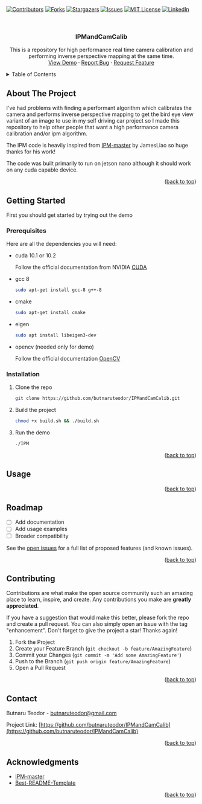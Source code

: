 <!-- Improved compatibility of back to top link: See: https://github.com/othneildrew/Best-README-Template/pull/73 -->
<a name="readme-top"></a>
<!--
*** Thanks for checking out the Best-README-Template. If you have a suggestion
*** that would make this better, please fork the repo and create a pull request
*** or simply open an issue with the tag "enhancement".
*** Don't forget to give the project a star!
*** Thanks again! Now go create something AMAZING! :D
-->



<!-- PROJECT SHIELDS -->
<!--
*** I'm using markdown "reference style" links for readability.
*** Reference links are enclosed in brackets [ ] instead of parentheses ( ).
*** See the bottom of this document for the declaration of the reference variables
*** for contributors-url, forks-url, etc. This is an optional, concise syntax you may use.
*** https://www.markdownguide.org/basic-syntax/#reference-style-links
-->
[![Contributors][contributors-shield]][contributors-url]
[![Forks][forks-shield]][forks-url]
[![Stargazers][stars-shield]][stars-url]
[![Issues][issues-shield]][issues-url]
[![MIT License][license-shield]][license-url]
[![LinkedIn][linkedin-shield]][linkedin-url]



<!-- PROJECT LOGO -->
<br />
<div align="center">
  <!--
  <a href="https://github.com/othneildrew/Best-README-Template">
    <img src="images/logo.png" alt="Logo" width="80" height="80">
  </a>
  -->
  <h3 align="center">IPMandCamCalib</h3>

  <p align="center">
    This is a repository for high performance real time camera calibration and performing inverse perspective mapping at the same time.
    <!--
    <br />
    <a href="https://github.com/othneildrew/Best-README-Template"><strong>Explore the docs »</strong></a>
    <br />
    -->
    <br />
    <a href="https://github.com/butnaruteodor/IPMandCamCalib">View Demo</a>
    ·
    <a href="https://github.com/butnaruteodor/IPMandCamCalib/issues">Report Bug</a>
    ·
    <a href="https://github.com/butnaruteodor/IPMandCamCalib/issues">Request Feature</a>
  </p>
</div>



<!-- TABLE OF CONTENTS -->
<details>
  <summary>Table of Contents</summary>
  <ol>
    <li>
      <a href="#about-the-project">About The Project</a>
      <ul>
        <li><a href="#built-with">Built With</a></li>
      </ul>
    </li>
    <li>
      <a href="#getting-started">Getting Started</a>
      <ul>
        <li><a href="#prerequisites">Prerequisites</a></li>
        <li><a href="#installation">Installation</a></li>
      </ul>
    </li>
    <li><a href="#usage">Usage</a></li>
    <li><a href="#roadmap">Roadmap</a></li>
    <li><a href="#contributing">Contributing</a></li>
    <li><a href="#license">License</a></li>
    <li><a href="#contact">Contact</a></li>
    <li><a href="#acknowledgments">Acknowledgments</a></li>
  </ol>
</details>



<!-- ABOUT THE PROJECT -->
## About The Project
<!--
[![Product Name Screen Shot][product-screenshot]](https://example.com)
-->
I've had problems with finding a performant algorithm which calibrates the camera and performs inverse perspective mapping to get the bird eye view variant of an image to use in my self driving car project so I made this repository to help other people that want a high performance camera calibration and/or ipm algorithm.

The IPM code is heavily inspired from [IPM-master][IPM-master-url] by JamesLiao so huge thanks for his work!

The code was built primarily to run on jetson nano although it should work on any cuda capable device.

<p align="right">(<a href="#readme-top">back to top</a>)</p>



<!--### Built With

This section should list any major frameworks/libraries used to bootstrap your project. Leave any add-ons/plugins for the acknowledgements section. Here are a few examples.

<p align="right">(<a href="#readme-top">back to top</a>)</p>-->



<!-- GETTING STARTED -->
## Getting Started

First you should get started by trying out the demo

### Prerequisites

Here are all the dependencies you will need:
* cuda 10.1 or 10.2
  
  Follow the official documentation from NVIDIA [CUDA][CUDA-url]
* gcc 8
  ```sh
  sudo apt-get install gcc-8 g++-8
  ```
* cmake
  ```sh
  sudo apt-get install cmake
  ```
* eigen
  ```sh
  sudo apt install libeigen3-dev
  ```
* opencv (needed only for demo)
  
  Follow the official documentation [OpenCV][OpenCV-url]

### Installation
1. Clone the repo
   ```sh
   git clone https://github.com/butnaruteodor/IPMandCamCalib.git
   ```
2. Build the project
   ```sh
   chmod +x build.sh && ./build.sh
   ```
3. Run the demo
   ```sh
   ./IPM
   ```

<p align="right">(<a href="#readme-top">back to top</a>)</p>



<!-- USAGE EXAMPLES -->
## Usage

<p align="right">(<a href="#readme-top">back to top</a>)</p>



<!-- ROADMAP -->
## Roadmap

- [ ] Add documentation
- [ ] Add usage examples
- [ ] Broader compatibility

See the [open issues][issues-url] for a full list of proposed features (and known issues).

<p align="right">(<a href="#readme-top">back to top</a>)</p>



<!-- CONTRIBUTING -->
## Contributing

Contributions are what make the open source community such an amazing place to learn, inspire, and create. Any contributions you make are **greatly appreciated**.

If you have a suggestion that would make this better, please fork the repo and create a pull request. You can also simply open an issue with the tag "enhancement".
Don't forget to give the project a star! Thanks again!

1. Fork the Project
2. Create your Feature Branch (`git checkout -b feature/AmazingFeature`)
3. Commit your Changes (`git commit -m 'Add some AmazingFeature'`)
4. Push to the Branch (`git push origin feature/AmazingFeature`)
5. Open a Pull Request

<p align="right">(<a href="#readme-top">back to top</a>)</p>



<!-- LICENSE -->
<!--## License

Distributed under the MIT License. See `LICENSE.txt` for more information.

<p align="right">(<a href="#readme-top">back to top</a>)</p>
-->


<!-- CONTACT -->
## Contact

Butnaru Teodor - butnaruteodor@gmail.com

Project Link: [https://github.com/butnaruteodor/IPMandCamCalib](https://github.com/butnaruteodor/IPMandCamCalib)

<p align="right">(<a href="#readme-top">back to top</a>)</p>



<!-- ACKNOWLEDGMENTS -->
## Acknowledgments

* [IPM-master](https://github.com/JamesLiao714/IPM-master)
* [Best-README-Template](https://github.com/othneildrew/Best-README-Template)

<p align="right">(<a href="#readme-top">back to top</a>)</p>



<!-- MARKDOWN LINKS & IMAGES -->
<!-- https://www.markdownguide.org/basic-syntax/#reference-style-links -->
[contributors-shield]: https://img.shields.io/github/contributors/othneildrew/Best-README-Template.svg?style=for-the-badge
[contributors-url]: https://github.com/butnaruteodor/IPMandCamCalib/graphs/contributors
[forks-shield]: https://img.shields.io/github/forks/othneildrew/Best-README-Template.svg?style=for-the-badge
[forks-url]: https://github.com/butnaruteodor/IPMandCamCalib/network/members
[stars-shield]: https://img.shields.io/github/stars/othneildrew/Best-README-Template.svg?style=for-the-badge
[stars-url]: https://github.com/butnaruteodor/IPMandCamCalib/stargazers
[issues-shield]: https://img.shields.io/github/issues/othneildrew/Best-README-Template.svg?style=for-the-badge
[issues-url]: https://github.com/butnaruteodor/IPMandCamCalib/issues
[license-shield]: https://img.shields.io/github/license/othneildrew/Best-README-Template.svg?style=for-the-badge
[license-url]: https://github.com/othneildrew/Best-README-Template/blob/master/LICENSE.txt
[linkedin-shield]: https://img.shields.io/badge/-LinkedIn-black.svg?style=for-the-badge&logo=linkedin&colorB=555
[linkedin-url]: https://www.linkedin.com/in/teodor-butnaru/
[IPM-master-url]: https://github.com/JamesLiao714/IPM-master
[CUDA-url]: https://docs.nvidia.com/cuda/cuda-installation-guide-linux/index.html
[OpenCV-url]: https://docs.opencv.org/4.x/d7/d9f/tutorial_linux_install.html
